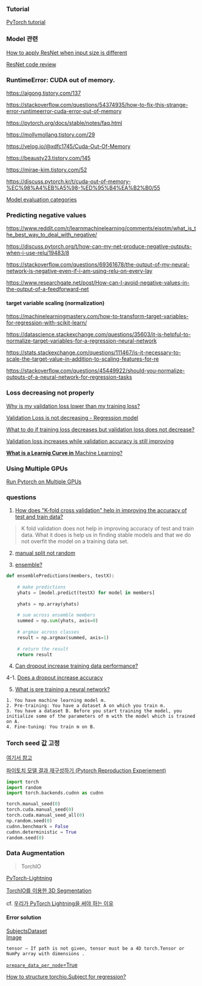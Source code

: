### Tutorial

[PyTorch tutorial](https://sanghyu.tistory.com/88?category=1120072)

### Model 관련

[How to apply ResNet when input size is different](https://velog.io/@uvictoli/%EB%AA%A8%EB%91%90%EB%A5%BC-%EC%9C%84%ED%95%9C-%EB%94%A5%EB%9F%AC%EB%8B%9D2-CNN-6-ResNet)

[ResNet code review](https://bluehorn07.github.io/2020/12/07/resNet-code.html)

### RuntimeError: CUDA out of memory.

<https://aigong.tistory.com/137>

<https://stackoverflow.com/questions/54374935/how-to-fix-this-strange-error-runtimeerror-cuda-error-out-of-memory>

<https://pytorch.org/docs/stable/notes/faq.html>

<https://mollymollang.tistory.com/29>

<https://velog.io/@xdfc1745/Cuda-Out-Of-Memory>

<https://beausty23.tistory.com/145>

<https://mirae-kim.tistory.com/52>

<https://discuss.pytorch.kr/t/cuda-out-of-memory-%EC%98%A4%EB%A5%98-%ED%95%B4%EA%B2%B0/55>

[Model evaluation categories](https://stats.stackexchange.com/questions/187335/validation-error-less-than-training-error)

### Predicting negative values

<https://www.reddit.com/r/learnmachinelearning/comments/eisotm/what_is_the_best_way_to_deal_with_negative/>

<https://discuss.pytorch.org/t/how-can-my-net-produce-negative-outputs-when-i-use-relu/19483/8>

<https://stackoverflow.com/questions/69361678/the-output-of-my-neural-network-is-negative-even-if-i-am-using-relu-on-every-lay>

<https://www.researchgate.net/post/How-can-I-avoid-negative-values-in-the-output-of-a-feedforward-net>

#### target variable scaling (normalization)

<https://machinelearningmastery.com/how-to-transform-target-variables-for-regression-with-scikit-learn/>

<https://datascience.stackexchange.com/questions/35603/it-is-helpful-to-normalize-target-variables-for-a-regression-neural-network>

<https://stats.stackexchange.com/questions/111467/is-it-necessary-to-scale-the-target-value-in-addition-to-scaling-features-for-re>

<https://stackoverflow.com/questions/45449922/should-you-normalize-outputs-of-a-neural-network-for-regression-tasks>

### Loss decreasing not properly

[Why is my validation loss lower than my training loss?](https://stackoverflow.com/questions/60126101/why-is-my-validation-loss-lower-than-my-training-loss)

[Validation Loss is not decreasing - Regression model](https://datascience.stackexchange.com/questions/67549/validation-loss-is-not-decreasing-regression-model)

[What to do if training loss decreases but validation loss does not decrease?](https://datascience.stackexchange.com/questions/37815/what-to-do-if-training-loss-decreases-but-validation-loss-does-not-decrease)

[Validation loss increases while validation accuracy is still improving](https://github.com/keras-team/keras/issues/3755)

[**What is a Learnig Curve in** Machine Learning?](https://www.baeldung.com/cs/learning-curve-ml)

### Using Multiple GPUs

[Run Pytorch on Multiple GPUs](https://discuss.pytorch.org/t/run-pytorch-on-multiple-gpus/20932/71)

### questions 

1. [How does "K-fold cross validation" help in improving the accuracy of test and train data?](https://www.quora.com/How-does-K-fold-cross-validation-help-in-improving-the-accuracy-of-test-and-train-data)

> K fold validation does not help in improving accuracy of test and train data. What it does is help us in finding stable models and that we do not overfit the model on a training data set.

2. [manual split not random](https://stackoverflow.com/questions/28619979/accuracy-increases-using-cross-validation-and-decreases-without)

3. [ensemble?](https://medium.com/@nutanbhogendrasharma/how-to-create-a-bagging-ensemble-of-deep-learning-models-18316faa9280)

```python
def ensemblePredictions(members, testX):
    
    # make predictions
    yhats = [model.predict(testX) for model in members]
    
    yhats = np.array(yhats)
   
    # sum across ensemble members
    summed = np.sum(yhats, axis=0)
    
    # argmax across classes
    result = np.argmax(summed, axis=1)
    
    # return the result
    return result
```

4. [Can dropout increase training data performance?](https://stackoverflow.com/questions/59044351/can-dropout-increases-training-data-performance?answertab=trending#tab-top)

4-1. [Does a dropout increase accuracy](https://www.quora.com/Does-a-dropout-increase-accuracy)

5. [What is pre training a neural network?](https://stats.stackexchange.com/questions/193082/what-is-pre-training-a-neural-network)

```
1. You have machine learning model m.
2. Pre-training: You have a dataset A on which you train m.
3. You have a dataset B. Before you start training the model, you initialize some of the parameters of m with the model which is trained on A.
4. Fine-tuning: You train m on B.
```

### Torch seed 값 고정

[여기서 참고](https://velog.io/@jaeha0725/torch-seed-%EA%B0%92-%EA%B3%A0%EC%A0%95)

[파이토치 모델 결과 재구성하기 (Pytorch Reproduction Experiement)](https://tootouch.github.io/experiment/reproduction_pytorch/)

```python
import torch
import random
import torch.backends.cudnn as cudnn

torch.manual_seed(0)
torch.cuda.manual_seed(0)
torch.cuda.manual_seed_all(0)
np.random.seed(0)
cudnn.benchmark = False
cudnn.deterministic = True
random.seed(0)
```

### Data Augmentation

> TorchIO

[PyTorch-Lightning](https://colab.research.google.com/github/fepegar/torchio-notebooks/blob/main/notebooks/TorchIO_MONAI_PyTorch_Lightning.ipynb#scrollTo=YyVSAc7WnyUj)

[TorchIO를 이용한 3D Segmentation](https://blog.promedius.ai/torchioreul-iyonghan-3d-segmentation/)

cf. [우리가 PyTorch Lightning을 써야 하는 이유](https://baeseongsu.github.io/posts/pytorch-lightning-introduction/)<br>

#### Error solution

[SubjectsDataset](https://torchio.readthedocs.io/data/dataset.html)<br>
[Image](https://torchio.readthedocs.io/data/image.html)

```
tensor – If path is not given, tensor must be a 4D torch.Tensor or NumPy array with dimensions .
```

[`prepare_data_per_node`=True](https://pytorch-lightning.readthedocs.io/en/stable/extensions/datamodules.html#why-do-i-need-a-datamodule)

[How to structure torchio.Subject for regression?](https://github.com/fepegar/torchio/issues/297)



